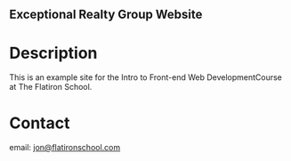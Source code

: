 Exceptional Realty Group Website
---

# Description

This is an example site for the Intro to Front-end Web DevelopmentCourse at The Flatiron School.

# Contact

email: jon@flatironschool.com

